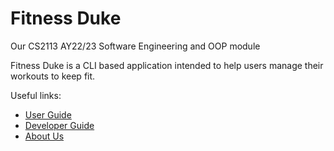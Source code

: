 # Fitness Duke

Our CS2113 AY22/23 Software Engineering and OOP module

Fitness Duke is a CLI based application intended to help users manage their workouts to keep fit.

Useful links:
* [User Guide](UserGuide.md)
* [Developer Guide](DeveloperGuide.md)
* [About Us](AboutUs.md)
